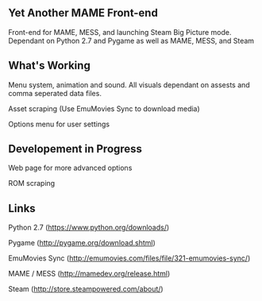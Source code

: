 Yet Another MAME Front-end
---
Front-end for MAME, MESS, and launching Steam Big Picture mode.  Dependant on Python 2.7 and Pygame as well as MAME, MESS, and Steam

What's Working
---
Menu system, animation and sound.  All visuals dependant on assests and comma seperated data files.

Asset scraping (Use EmuMovies Sync to download media)

Options menu for user settings

Developement in Progress
---
Web page for more advanced options

ROM scraping

Links
---
Python 2.7 (https://www.python.org/downloads/)

Pygame (http://pygame.org/download.shtml)

EmuMovies Sync (http://emumovies.com/files/file/321-emumovies-sync/)

MAME / MESS (http://mamedev.org/release.html)

Steam (http://store.steampowered.com/about/)
